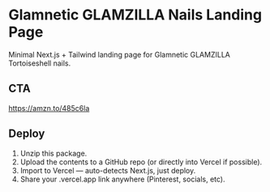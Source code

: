 # Glamnetic GLAMZILLA Nails Landing Page

Minimal Next.js + Tailwind landing page for Glamnetic GLAMZILLA Tortoiseshell nails.

## CTA
https://amzn.to/485c6la

## Deploy
1. Unzip this package.
2. Upload the contents to a GitHub repo (or directly into Vercel if possible).
3. Import to Vercel — auto-detects Next.js, just deploy.
4. Share your .vercel.app link anywhere (Pinterest, socials, etc).
